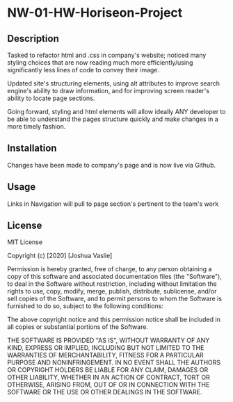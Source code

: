 # NW-01-HW-Horiseon-Project

## Description

Tasked to refactor html and .css in company's website; noticed many styling choices that are now reading much more efficiently/using significantly less lines of code to convey their image.

Updated site's structuring elements, using alt attributes to improve search engine's ability to draw information, and for improving screen reader's ability to locate page sections.

Going forward, styling and html elements will allow ideally ANY developer to be able to understand the pages structure quickly and make changes in a more timely fashion.

## Installation

Changes have been made to company's page and is now live via Github.

## Usage 

Links in Navigation will pull to page section's pertinent to the team's work

## License

MIT License

Copyright (c) [2020] [Joshua Vaslie]

Permission is hereby granted, free of charge, to any person obtaining a copy
of this software and associated documentation files (the "Software"), to deal
in the Software without restriction, including without limitation the rights
to use, copy, modify, merge, publish, distribute, sublicense, and/or sell
copies of the Software, and to permit persons to whom the Software is
furnished to do so, subject to the following conditions:

The above copyright notice and this permission notice shall be included in all
copies or substantial portions of the Software.

THE SOFTWARE IS PROVIDED "AS IS", WITHOUT WARRANTY OF ANY KIND, EXPRESS OR
IMPLIED, INCLUDING BUT NOT LIMITED TO THE WARRANTIES OF MERCHANTABILITY,
FITNESS FOR A PARTICULAR PURPOSE AND NONINFRINGEMENT. IN NO EVENT SHALL THE
AUTHORS OR COPYRIGHT HOLDERS BE LIABLE FOR ANY CLAIM, DAMAGES OR OTHER
LIABILITY, WHETHER IN AN ACTION OF CONTRACT, TORT OR OTHERWISE, ARISING FROM,
OUT OF OR IN CONNECTION WITH THE SOFTWARE OR THE USE OR OTHER DEALINGS IN THE
SOFTWARE.
